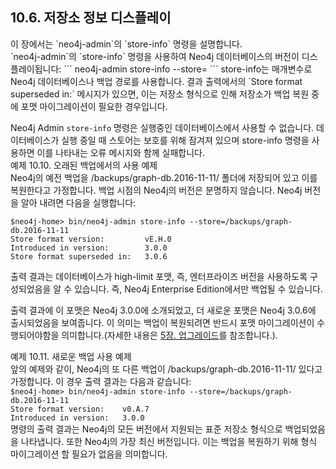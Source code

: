 ## 10.6. 저장소 정보 디스플레이
<div class="abstract">
이 장에서는 `neo4j-admin`의 `store-info` 명령을 설명합니다.
</div>
`neo4j-admin`의 `store-info` 명령을 사용하여 Neo4j 데이터베이스의 버전이 디스플레이됩니다:  
```
neo4j-admin store-info --store=<path-to-store>
```
store-info는 매개변수로 Neo4j 데이터베이스나 백업 경로를 사용합니다. 결과 출력에서의 `Store format superseded in:` 메시지가 있으면, 이는 저장소 형식으로 인해 저장소가 백업 복원 중에 포맷 마이그레이션이 필요한 경우입니다.

<span class="glyphicon glyphicon-info-sign" aria-hidden="true"> </span> Neo4j Admin `store-info` 명령은 실행중인 데이터베이스에서 사용할 수 없습니다. 데이터베이스가 실행 중일 때 스토어는 보호를 위해 잠겨져 있으며 store-info 명령을 사용하면 이를 나타내는 오류 메시지와 함께 실패합니다.  
예제 10.10. 오래된 백업에서의 사용 예제   
Neo4j의 예전 백업을 /backups/graph-db.2016-11-11/ 폴더에 저장되어 있고 이를 복원한다고 가정합니다. 백업 시점의 Neo4j의 버전은 분명하지 않습니다. Neo4j 버전을 알아 내려면 다음을 실행합니다:
```
$neo4j-home> bin/neo4j-admin store-info --store=/backups/graph-db.2016-11-11
Store format version:         vE.H.0
Introduced in version:        3.0.0
Store format superseded in:   3.0.6
```
출력 결과는 데이터베이스가 high-limit 포맷, 즉,  엔터프라이즈 버전을 사용하도록 구성되었음을 알 수 있습니다. 즉, Neo4j Enterprise Edition에서만 백업될 수 있습니다.

출력 결과에 이 포맷은 Neo4j 3.0.0에 소개되었고, 더 새로운 포맷은 Neo4j 3.0.6에 출시되었음을 보여줍니다. 이 의미는 백업이 복원되려면 반드시 포맷 마이그레이션이 수행되어야함을 의미합니다.(자세한 내용은 [5장. 업그레이드](../upgrade.md)를 참조합니다.).
<div class="example">
예제 10.11. 새로운 백업 사용 예제  
<div class="example-contents">
앞의 예제와 같이, Neo4j의 또 다른 백업이 /backups/graph-db.2016-11-11/ 있다고 가정합니다. 이 경우 출력 결과는 다음과 같습니다:
<code>
$neo4j-home> bin/neo4j-admin store-info --store=/backups/graph-db.2016-11-11
Store format version:    v0.A.7
Introduced in version:   3.0.0
</code>
명령의 출력 결과는 Neo4j의 모든 버전에서 지원되는 표준 저장소 형식으로 백업되었음을 나타냅니다. 또한 Neo4j의 가장 최신 버전입니다. 이는 백업을 복원하기 위해 형식 마이그레이션 할 필요가 없음을 의미합니다. 
</div></div>